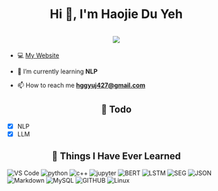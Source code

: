 <h1 align="center">Hi 👋, I'm Haojie Du Yeh<br><br> <img src="https://komarev.com/ghpvc/?username=wangzaimieyoutou&style=for-the-badge"></h1>

- 💻 [My Website](https://github.com/wangzaimieyoutou)

- 🌱 I’m currently learning **NLP**

- 📫 How to reach me **hggyuj427@gmail.com**


<h2 align="center">📓 Todo </h2>  

- [x] NLP
- [x] LLM

<h2 align="center">📓 Things I Have Ever Learned </h2>  
<p>
   <img alt="VS Code" src="https://img.shields.io/badge/Visual_Studio_Code-0078D4?style=for-the-badge" />
   <img alt="python" src="https://img.shields.io/badge/python-E34F26?style=for-the-badge&logo=html5&logoColor=white" />
   <img alt="c++" src="https://img.shields.io/badge/c++-1572B6?style=for-the-badge&logo=css3&logoColor=white" />
   <img alt="jupyter" src="https://img.shields.io/badge/jupyter-323330?style=for-the-badge&logo=javascript&logoColor=F7DF1E" />
   <img alt="BERT" src="https://img.shields.io/badge/BERT-0769AD?style=for-the-badge&logo=jquery&logoColor=white" />
   <img alt="LSTM" src="https://img.shields.io/badge/LSTM-777BB4?style=for-the-badge&logo=php&logoColor=white" />
  <img alt="SEG" src="https://img.shields.io/badge/SEG-FFD43B?style=for-the-badge&logo=python&logoColor=blue" />
   <img alt="JSON" src="https://img.shields.io/badge/json-5E5C5C?style=for-the-badge&logo=json&logoColor=white" />
   <img alt="Markdown" src="https://img.shields.io/badge/Markdown-000000?style=for-the-badge&logo=markdown&logoColor=white" />
   <img alt="MySQL" src="https://img.shields.io/badge/MySQL-005C84?style=for-the-badge&logo=mysql&logoColor=white" />
   <img alt="GITHUB" src="https://img.shields.io/badge/GitHub-100000?style=for-the-badge&logo=github&logoColor=white" />
  <img alt="Linux" src="https://img.shields.io/badge/Linux-FCC624?style=for-the-badge&logo=linux&logoColor=black" />
  
</p>

